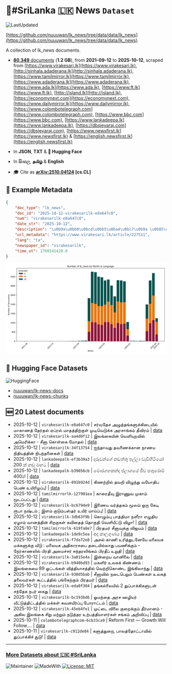 # 📄#SriLanka 🇱🇰 News `Dataset`

![LastUpdated](https://img.shields.io/badge/last_updated-2025--10--12_09:45:42-green)

[https://github.com/nuuuwan/lk_news/tree/data/data/lk_news](https://github.com/nuuuwan/lk_news/tree/data/data/lk_news)

A collection of lk_news documents.

- [**80,349** documents](https://github.com/nuuuwan/lk_news/tree/data/data/lk_news) (**1.2 GB**), from **2021-09-12** to **2025-10-12**, scraped from [https://www.virakesari.lk](https://www.virakesari.lk), [http://sinhala.adaderana.lk](http://sinhala.adaderana.lk), [https://www.tamilmirror.lk](https://www.tamilmirror.lk), [https://www.adaderana.lk](https://www.adaderana.lk), [https://www.ada.lk](https://www.ada.lk), [https://www.ft.lk](https://www.ft.lk), [http://island.lk](http://island.lk), [https://economynext.com](https://economynext.com), [https://www.dailymirror.lk](https://www.dailymirror.lk), [https://www.colombotelegraph.com](https://www.colombotelegraph.com), [https://www.bbc.com](https://www.bbc.com), [https://www.lankadeepa.lk](https://www.lankadeepa.lk), [https://dbsjeyaraj.com](https://dbsjeyaraj.com), [https://www.newsfirst.lk](https://www.newsfirst.lk) & [https://english.newsfirst.lk](https://english.newsfirst.lk)

- In **JSON**, **TXT** & **🤗 Hugging Face**

- In **සිංහල**, **தமிழ்** & **English**

- 🎓 Cite as **[arXiv:2510.04124](https://arxiv.org/abs/2510.04124) [cs.CL]**

## 📝 Example Metadata

```json
{
    "doc_type": "lk_news",
    "doc_id": "2025-10-12-virakesarilk-e8a647c0",
    "num": "virakesarilk-e8a647c0",
    "date_str": "2025-10-12",
    "description": "\u0b9a\u0bb0\u0bcd\u0bb5\u0ba4\u0bc7\u0b9a \u0b85\u0bb4\u0bc1\u0ba4\u0bcd\u0ba4\u0b99\u0bcd\u0b95\u0bb3\u0bc1\u0b95\u0bcd\u0b95\u0bbf\u0b9f\u0bc8\u0baf\u0bbf\u0bb2\u0bcd \u0bae\u0bbe\u0b95\u0bbe\u0ba3\u0ba4\u0bcd \u0ba4\u0bc7\u0bb0\u0bcd\u0ba4\u0bb2\u0bcd    \u0b8f\u0baa\u0bcd\u0bb0\u0bb2\u0bcd \u0bae\u0bbe\u0ba4\u0ba4\u0bcd\u0ba4\u0bbf\u0bb1\u0bcd\u0b95\u0bc1\u0bb3\u0bcd \u0bae\u0bc1\u0b9f\u0bbf\u0bb5\u0bc6\u0b9f\u0bc1\u0b95\u0bcd\u0b95 \u0b85\u0bb0\u0b9a\u0bbe\u0b99\u0bcd\u0b95\u0bae\u0bcd \u0ba4\u0bc0\u0bb5\u0bbf\u0bb0\u0bae\u0bcd",
    "url_metadata": "https://www.virakesari.lk/article/227511",
    "lang": "ta",
    "newspaper_id": "virakesarilk",
    "time_ut": 1760241420.0
}
```

![Chart](https://raw.githubusercontent.com/nuuuwan/lk_news/refs/heads/data/data/lk_news/docs_by_month_and_lang.png)

## 🤗 Hugging Face Datasets

![HuggingFace](https://img.shields.io/badge/-HuggingFace-FDEE21?style=for-the-badge&logo=HuggingFace)

- [nuuuwan/lk-news-docs](https://huggingface.co/datasets/nuuuwan/lk-news-docs)
- [nuuuwan/lk-news-chunks](https://huggingface.co/datasets/nuuuwan/lk-news-chunks)

## 🆕 20 Latest documents

- 2025-10-12 | `virakesarilk-e8a647c0` | சர்வதேச அழுத்தங்களுக்கிடையில் மாகாணத் தேர்தல்    ஏப்ரல் மாதத்திற்குள் முடிவெடுக்க அரசாங்கம் தீவிரம் | [data](https://github.com/nuuuwan/lk_news/tree/data/data/lk_news/2020s/2025/2025-10-12-virakesarilk-e8a647c0)
- 2025-10-12 | `virakesarilk-aa4d0f12` | இலங்கையின் வெளியுறவில் அமெரிக்கா - சீனா கொள்கை மோதல் | [data](https://github.com/nuuuwan/lk_news/tree/data/data/lk_news/2020s/2025/2025-10-12-virakesarilk-aa4d0f12)
- 2025-10-12 | `virakesarilk-34f13754` | ஐந்தாவது தவணைக்கான நாணய நிதியத்தின் நிபந்தனைகள் | [data](https://github.com/nuuuwan/lk_news/tree/data/data/lk_news/2020s/2025/2025-10-12-virakesarilk-34f13754)
- 2025-10-12 | `lankadeepalk-ef3b39a3` | දරුවන්ගේ නඩත්තු ඉල්ලා වැඩිහිටියෝ 200 ක් නඩු මඟට | [data](https://github.com/nuuuwan/lk_news/tree/data/data/lk_news/2020s/2025/2025-10-12-lankadeepalk-ef3b39a3)
- 2025-10-12 | `lankadeepalk-b39056cb` | මොරගහකන්ද ජලාශයේ ජීව පතුරොම් 400ක් | [data](https://github.com/nuuuwan/lk_news/tree/data/data/lk_news/2020s/2025/2025-10-12-lankadeepalk-b39056cb)
- 2025-10-12 | `virakesarilk-891b924d` | கிணற்றில் தவறி விழுந்து வயோதிப பெண் உயிரிழப்பு! | [data](https://github.com/nuuuwan/lk_news/tree/data/data/lk_news/2020s/2025/2025-10-12-virakesarilk-891b924d)
- 2025-10-12 | `tamilmirrorlk-127901ea` | காரைதீவு இராணுவ முகாம் மூடப்பட்டது | [data](https://github.com/nuuuwan/lk_news/tree/data/data/lk_news/2020s/2025/2025-10-12-tamilmirrorlk-127901ea)
- 2025-10-12 | `virakesarilk-bc6794e9` | இணைய வர்த்தகம் மூலம் ஒரு கேடி ரூபா நஷ்டம் ; இளம் குடும்பஸ்தர் உயிர் மாய்ப்பு! | [data](https://github.com/nuuuwan/lk_news/tree/data/data/lk_news/2020s/2025/2025-10-12-virakesarilk-bc6794e9)
- 2025-10-12 | `virakesarilk-3db63f9b` | கொழும்பு பாத்திமா நளீரா எழுதிய ஏழாம் வானத்தின் சிறகுகள் கவிதைத் தொகுதி வெளியீட்டு விழா! | [data](https://github.com/nuuuwan/lk_news/tree/data/data/lk_news/2020s/2025/2025-10-12-virakesarilk-3db63f9b)
- 2025-10-12 | `tamilmirrorlk-619fa8e7` | பிரதமர் சீனாவுக்கு விஜயம் | [data](https://github.com/nuuuwan/lk_news/tree/data/data/lk_news/2020s/2025/2025-10-12-tamilmirrorlk-619fa8e7)
- 2025-10-12 | `lankadeepalk-1de9c5ea` | අද කාලගුණය | [data](https://github.com/nuuuwan/lk_news/tree/data/data/lk_news/2020s/2025/2025-10-12-lankadeepalk-1de9c5ea)
- 2025-10-12 | `virakesarilk-f7da72e8` | அசல் காணி உரித்துடனேயே மலையக மக்களுக்கு வீடு : மலையக அதிகாரசபை தடையில்லாது பயணிக்கும் - நேர்காணலில் பிரதி அமைச்சர் சுந்தரலிங்கம் பிரதீப் உறுதி | [data](https://github.com/nuuuwan/lk_news/tree/data/data/lk_news/2020s/2025/2025-10-12-virakesarilk-f7da72e8)
- 2025-10-12 | `virakesarilk-3a015e4a` | இன்றைய வானிலை | [data](https://github.com/nuuuwan/lk_news/tree/data/data/lk_news/2020s/2025/2025-10-12-virakesarilk-3a015e4a)
- 2025-10-12 | `virakesarilk-b940bd93` | மகளிர் உலகக் கிண்ணம் : இலங்கையை 89 ஓட்டங்கள் வித்தியாசத்தில் வெற்றிகொண்ட இங்கிலாந்து | [data](https://github.com/nuuuwan/lk_news/tree/data/data/lk_news/2020s/2025/2025-10-12-virakesarilk-b940bd93)
- 2025-10-12 | `virakesarilk-930d5bab` | சீனாவில் நடைபெறும் பெண்கள் உலகத் தலைவர்கள் கூட்டத்தில் பங்கேற்கும் பிரதமர் | [data](https://github.com/nuuuwan/lk_news/tree/data/data/lk_news/2020s/2025/2025-10-12-virakesarilk-930d5bab)
- 2025-10-12 | `virakesarilk-eda0f304` | தங்கல்லையில் 2 துப்பாக்கிகளுடன் சந்தேக நபர் கைது | [data](https://github.com/nuuuwan/lk_news/tree/data/data/lk_news/2020s/2025/2025-10-12-virakesarilk-eda0f304)
- 2025-10-12 | `virakesarilk-bc193bd6` | ஓமந்தை அரச ஊழியர் வீட்டுத்திட்டத்தில் மக்கள் கவனயீர்ப்பு போராட்டம் | [data](https://github.com/nuuuwan/lk_news/tree/data/data/lk_news/2020s/2025/2025-10-12-virakesarilk-bc193bd6)
- 2025-10-12 | `virakesarilk-45eb4fe1` | முட்டை விலை குறைக்கும் தீர்மானம் - அகில இலங்கை சிறு மற்றும் நடுத்தர உற்பத்தியாளர்கள் சங்கம் அறிவிப்பு | [data](https://github.com/nuuuwan/lk_news/tree/data/data/lk_news/2020s/2025/2025-10-12-virakesarilk-45eb4fe1)
- 2025-10-11 | `colombotelegraphcom-6cb33ca9` | Reform First — Growth Will Follow…. | [data](https://github.com/nuuuwan/lk_news/tree/data/data/lk_news/2020s/2025/2025-10-11-colombotelegraphcom-6cb33ca9)
- 2025-10-11 | `virakesarilk-c912de84` | களுத்துறை, பாலத்தோட்டாவில் துப்பாக்கிச் சூடு! | [data](https://github.com/nuuuwan/lk_news/tree/data/data/lk_news/2020s/2025/2025-10-11-virakesarilk-c912de84)

---

### [More Datasets about 🇱🇰 #SriLanka](https://github.com/nuuuwan/lk_datasets)

![Maintainer](https://img.shields.io/badge/maintainer-nuuuwan-red)
![MadeWith](https://img.shields.io/badge/made_with-python-blue)
[![License: MIT](https://img.shields.io/badge/License-MIT-yellow.svg)](https://opensource.org/licenses/MIT)
